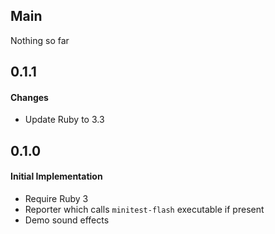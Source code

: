 ## Main

Nothing so far

## 0.1.1

#### Changes
* Update Ruby to 3.3

## 0.1.0

#### Initial Implementation
* Require Ruby 3
* Reporter which calls `minitest-flash` executable if present
* Demo sound effects
